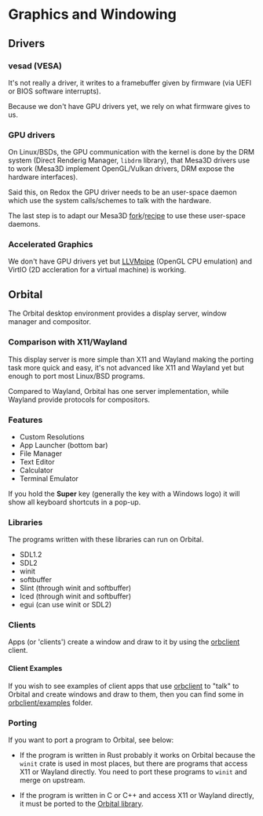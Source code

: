 # Graphics and Windowing

## Drivers

### vesad (VESA)

It's not really a driver, it writes to a framebuffer given by firmware (via UEFI or BIOS software interrupts).

Because we don't have GPU drivers yet, we rely on what firmware gives to us.

### GPU drivers

On Linux/BSDs, the GPU communication with the kernel is done by the DRM system (Direct Renderig Manager, `libdrm` library), that Mesa3D drivers use to work (Mesa3D implement OpenGL/Vulkan drivers, DRM expose the hardware interfaces).

Said this, on Redox the GPU driver needs to be an user-space daemon which use the system calls/schemes to talk with the hardware.

The last step is to adapt our Mesa3D [fork](https://gitlab.redox-os.org/redox-os/mesa)/[recipe](https://gitlab.redox-os.org/redox-os/cookbook/-/blob/master/recipes/mesa/recipe.toml) to use these user-space daemons.

### Accelerated Graphics

We don't have GPU drivers yet but [LLVMpipe](https://docs.mesa3d.org/drivers/llvmpipe.html) (OpenGL CPU emulation) and VirtIO (2D accleration for a virtual machine) is working.

## Orbital

The Orbital desktop environment provides a display server, window manager and compositor.

### Comparison with X11/Wayland

This display server is more simple than X11 and Wayland making the porting task more quick and easy, it's not advanced like X11 and Wayland yet but enough to port most Linux/BSD programs.

Compared to Wayland, Orbital has one server implementation, while Wayland provide protocols for compositors.

### Features

- Custom Resolutions
- App Launcher (bottom bar)
- File Manager
- Text Editor
- Calculator
- Terminal Emulator

If you hold the **Super** key (generally the key with a Windows logo) it will show all keyboard shortcuts in a pop-up.

### Libraries

The programs written with these libraries can run on Orbital.

- SDL1.2
- SDL2
- winit
- softbuffer
- Slint (through winit and softbuffer)
- Iced (through winit and softbuffer)
- egui (can use winit or SDL2)

### Clients

Apps (or 'clients') create a window and draw to it by using the [orbclient](https://gitlab.redox-os.org/redox-os/orbclient)
client.

#### Client Examples

If you wish to see examples of client apps that use [orbclient](https://gitlab.redox-os.org/redox-os/orbclient)
to "talk" to Orbital and create windows and draw to them, then you can find some in [orbclient/examples](https://gitlab.redox-os.org/redox-os/orbclient/-/tree/master/examples)
folder.

### Porting

If you want to port a program to Orbital, see below:

- If the program is written in Rust probably it works on Orbital because the `winit` crate is used in most places, but there are programs that access X11 or Wayland directly. You need to port these programs to `winit` and merge on upstream.

- If the program is written in C or C++ and access X11 or Wayland directly, it must be ported to the [Orbital library](https://gitlab.redox-os.org/redox-os/liborbital).